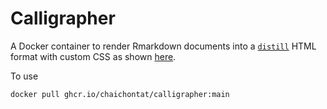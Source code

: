 # Calligrapher

A Docker container to render Rmarkdown documents into a [`distill`](https://rstudio.github.io/distill/) HTML format with custom CSS as shown [here](https://chaichontat.github.io/calligrapher/).

To use
```shell
docker pull ghcr.io/chaichontat/calligrapher:main
```

